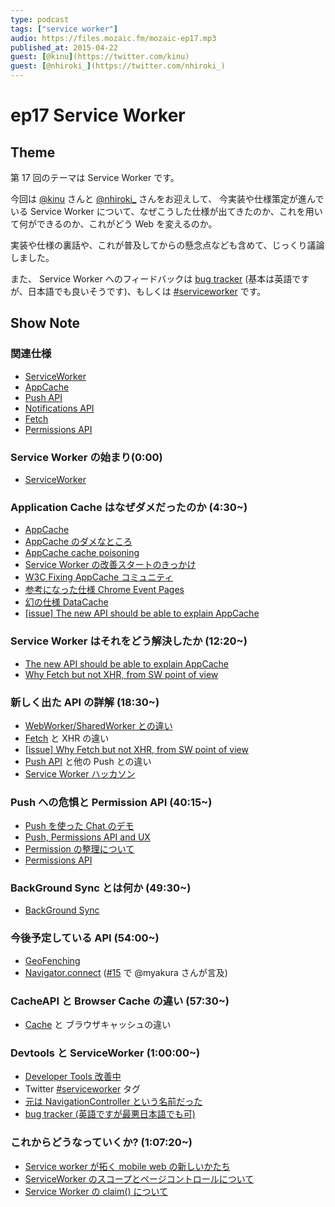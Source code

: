 ```yaml
---
type: podcast
tags: ["service worker"]
audio: https://files.mozaic.fm/mozaic-ep17.mp3
published_at: 2015-04-22
guest: [@kinu](https://twitter.com/kinu)
guest: [@nhiroki_](https://twitter.com/nhiroki_)
---
```


# ep17 Service Worker

## Theme

第 17 回のテーマは Service Worker です。

今回は [@kinu](https://twitter.com/kinu) さんと [@nhiroki_](https://twitter.com/nhiroki_) さんをお迎えして、 今実装や仕様策定が進んでいる Service Worker について、なぜこうした仕様が出てきたのか、これを用いて何ができるのか、これがどう Web を変えるのか。

実装や仕様の裏話や、これが普及してからの懸念点なども含めて、じっくり議論しました。

また、 Service Worker へのフィードバックは [bug tracker](https://crbug.com/new) (基本は英語ですが、日本語でも良いそうです)、もしくは [#serviceworker](https://twitter.com/search?q=%23serviceworker&src=hash) です。

## Show Note

### 関連仕様

- [ServiceWorker](https://slightlyoff.github.io/ServiceWorker/spec/service_worker/index.html)
- [AppCache](https://developers.whatwg.org/offline.html%23offline)
- [Push API](http://w3c.github.io/push-api/)
- [Notifications API](https://notifications.spec.whatwg.org/)
- [Fetch](https://fetch.spec.whatwg.org/)
- [Permissions API](https://w3c.github.io/permissions/)

### Service Worker の始まり(0:00)

- [ServiceWorker](https://slightlyoff.github.io/ServiceWorker/spec/service_worker/index.html)

### Application Cache はなぜダメだったのか (4:30~)

- [AppCache](https://developers.whatwg.org/offline.html%23offline)
- [AppCache のダメなところ](http://alistapart.com/article/application-cache-is-a-douchebag)
- [AppCache cache poisoning](http://blog.andlabs.org/2010/06/chrome-and-safari-users-open-to-stealth.html)
- [Service Worker の改善スタートのきっかけ](https://lists.w3.org/Archives/Public/public-webapps/2013JanMar/0977.html)
- [W3C Fixing AppCache コミュニティ](https://www.w3.org/community/fixing-appcache/)
- [参考になった仕様 Chrome Event Pages](https://developer.chrome.com/extensions/event_pages)
- [幻の仕様 DataCache](http://www.w3.org/TR/DataCache/)
- [\[issue\] The new API should be able to explain AppCache](https://github.com/slightlyoff/ServiceWorker/issues/2)

### Service Worker はそれをどう解決したか (12:20~)

- [The new API should be able to explain AppCache](https://github.com/slightlyoff/ServiceWorker/issues/2)
- [Why Fetch but not XHR, from SW point of view](https://github.com/slightlyoff/ServiceWorker/issues/5)

### 新しく出た API の詳解 (18:30~)

- [WebWorker/SharedWorker との違い](http://www.w3.org/TR/workers/)
- [Fetch](https://fetch.spec.whatwg.org) と XHR の違い
- [\[issue\] Why Fetch but not XHR, from SW point of view](https://github.com/slightlyoff/ServiceWorker/issues/5)
- [Push API](http://w3c.github.io/push-api/) と他の Push との違い
- [Service Worker ハッカソン](http://googledevjp.blogspot.jp/2015/03/service-worker.html)

### Push への危惧と Permission API (40:15~)

- [Push を使った Chat のデモ](https://johnme-gcm.appspot.com/chat/)
- [Push, Permissions API and UX](https://docs.google.com/document/d/1WNPIS_2F0eyDm5SS2E6LZ_75tk6XtBSnR1xNjWJ_DPE/edit%3Fpli%3D1%23heading%3Dh.21qsculrt3ow)
- [Permission の整理について](https://groups.google.com/d/topic/mozilla.dev.platform/rnSFZq14Xi4/discussion)
- [Permissions API](https://w3c.github.io/permissions/)

### BackGround Sync とは何か (49:30~)

- [BackGround Sync](https://github.com/slightlyoff/BackgroundSync/blob/master/explainer.md)

### 今後予定している API (54:00~)

- [GeoFenching](https://github.com/slightlyoff/Geofencing)
- [Navigator.connect](http://mkruisselbrink.github.io/navigator-connect/) ([#15](http://mozaic.fm/post/108491263993/15-extensible-web) で @myakura さんが言及)

### CacheAPI と Browser Cache の違い (57:30~)

- [Cache](http://www.w3.org/TR/service-workers/%23cache-storage) と ブラウザキャッシュの違い

### Devtools と ServiceWorker (1:00:00~)

- [Developer Tools 改善中](https://docs.google.com/presentation/d/1DKu4RZigLvM5XUq3ovsgffQBIHrro5-pii4qEJuyvrQ/edit%23slide%3Did.p)
- Twitter [#serviceworker](https://twitter.com/search?q=%23serviceworker&src=hash) タグ
- [元は NavigationController という名前だった](https://github.com/slightlyoff/ServiceWorker/commit/c49c878cdcbaf7a81e9e8cf3cca9970787017a19)
- [bug tracker (英語ですが最悪日本語でも可)](https://crbug.com/new)

### これからどうなっていくか? (1:07:20~)

- [Service worker が拓く mobile web の新しいかたち](http://www.slideshare.net/kinukox/service-worker-mobile-web)
- [ServiceWorker のスコープとページコントロールについて](http://qiita.com/nhiroki/items/eb16b802101153352bba)
- [Service Worker の claim() について](http://blog.nhiroki.jp/2015/04/18/service-worker-claim/)
